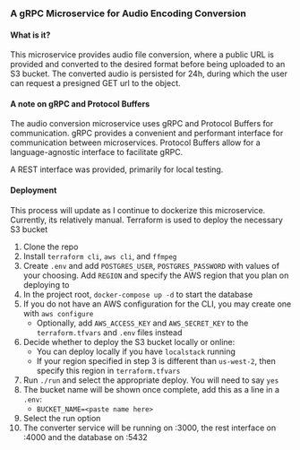 ### A gRPC Microservice for Audio Encoding Conversion

#### What is it? 
This microservice provides audio file conversion, where a public URL is provided
and converted to the desired format before being uploaded to an S3 bucket. The converted audio
is persisted for 24h, during which the user can request a presigned GET url 
to the object.

#### A note on gRPC and Protocol Buffers
The audio conversion microservice uses gRPC and Protocol Buffers for communication.
gRPC provides a convenient and performant interface for communication between microservices.
Protocol Buffers allow for a language-agnostic interface to facilitate gRPC.

A REST interface was provided, primarily for local testing.

#### Deployment
This process will update as I continue to dockerize this microservice. Currently, its relatively manual.
Terraform is used to deploy the necessary S3 bucket

1. Clone the repo 
2. Install `terraform cli`, `aws cli`, and `ffmpeg`
3. Create `.env` and add `POSTGRES_USER`, `POSTGRES_PASSWORD` with values of your choosing. Add `REGION` and specify the AWS region that you plan on deploying to
4. In the project root, `docker-compose up -d` to start the database
5. If you do not have an AWS configuration for the CLI, you may create one with `aws configure`
    - Optionally, add `AWS_ACCESS_KEY` and `AWS_SECRET_KEY` to the `terraform.tfvars` and `.env` files instead
6. Decide whether to deploy the S3 bucket locally or online: 
    - You can deploy locally if you have `localstack` running
    - If your region specified in step 3 is different than `us-west-2`, then specify this region in `terraform.tfvars`
7. Run `./run` and select the appropriate deploy. You will need to say `yes`
8. The bucket name will be shown once complete, add this as a line in a `.env`:
    - `BUCKET_NAME=<paste name here>`
9. Select the run option
10. The converter service will be running on :3000, the rest interface on :4000 and the database
on :5432
